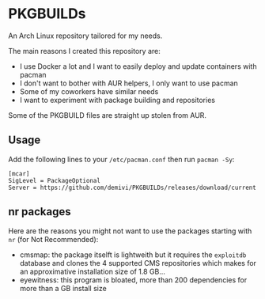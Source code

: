 # PKGBUILDs

An Arch Linux repository tailored for my needs. 

The main reasons I created this repository are:
- I use Docker a lot and I want to easily deploy and update containers with pacman
- I don't want to bother with AUR helpers, I only want to use pacman
- Some of my coworkers have similar needs
- I want to experiment with package building and repositories

Some of the PKGBUILD files are straight up stolen from AUR.

## Usage

Add the following lines to your `/etc/pacman.conf` then run `pacman -Sy`:
```
[mcar]
SigLevel = PackageOptional
Server = https://github.com/demivi/PKGBUILDs/releases/download/current
```

## nr packages

Here are the reasons you might not want to use the packages starting with `nr` (for Not Recommended):
- cmsmap: the package itselft is lightweith but it requires the `exploitdb` database and clones the 4 supported CMS repositories which makes for an approximative installation size of 1.8 GB...
- eyewitness: this program is bloated, more than 200 dependencies for more than a GB install size
